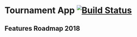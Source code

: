 # Tournament App [![Build Status](https://travis-ci.org/flomarin88/vvc-tournament.svg?branch=master)](https://travis-ci.org/flomarin88/vvc-tournament)

## Features Roadmap 2018
